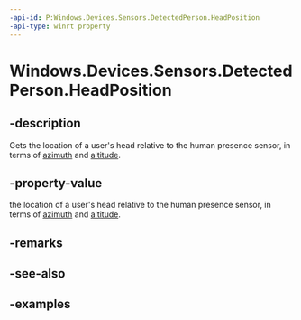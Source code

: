 ```yaml
---
-api-id: P:Windows.Devices.Sensors.DetectedPerson.HeadPosition
-api-type: winrt property
---
```


# Windows.Devices.Sensors.DetectedPerson.HeadPosition

<!--
public Windows.Devices.Sensors.HeadPosition HeadPosition { get; }
-->

## -description

Gets the location of a user's head relative to the human presence sensor, in terms of [azimuth](headposition_azimuthindegrees.md) and [altitude](headposition_altitudeindegrees.md).

## -property-value

the location of a user's head relative to the human presence sensor, in terms of [azimuth](headposition_azimuthindegrees.md) and [altitude](headposition_altitudeindegrees.md).

## -remarks

## -see-also

## -examples
